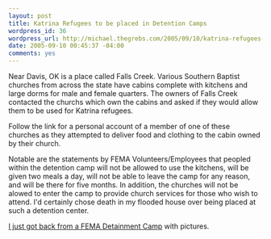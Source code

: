 ```yaml
--- 
layout: post
title: Katrina Refugees to be placed in Detention Camps
wordpress_id: 36
wordpress_url: http://michael.thegrebs.com/2005/09/10/katrina-refugees-to-be-placed-in-detention-camps/
date: 2005-09-10 00:45:37 -04:00
comments: yes
---
```

Near Davis, OK is a place called Falls Creek.  Various Southern Baptist churches from across the state have cabins complete with kitchens and large dorms for male and female quarters.  The owners of Falls Creek contacted the churchs which own the cabins and asked if they would allow them to be used for Katrina refugees.

Follow the link for a personal account of a member of one of these churches as they attempted to deliver food and clothing to the cabin owned by their church.

Notable are the statements by FEMA Volunteers/Employees that peopled within the detention camp will not be allowed to use the kitchens, will be given two meals a day, will not be able to leave the camp for any reason, and will be there for five months.  In addition, the churches will not be alowed to enter the camp to provide church services for those who wish to attend.  I'd certainly chose death in my flooded house over being placed at such a detention center.

<a href="http://www.abovetopsecret.com/forum/fema.html">I just got back from a FEMA Detainment Camp</a> with pictures.
